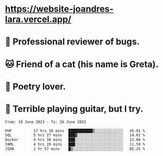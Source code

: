 # https://website-joandres-lara.vercel.app/
# 🐛 Professional reviewer of bugs.
# 🐱 Friend of a cat (his name is Greta).
# 📜 Poetry lover.
# 🎸 Terrible playing guitar, but I try.

<!--START_SECTION:waka-->

```txt
From: 19 June 2023 - To: 26 June 2023

PHP          17 hrs 10 mins  ███████████▒░░░░░░░░░░░░░   45.91 %
SQL          5 hrs 27 mins   ███▓░░░░░░░░░░░░░░░░░░░░░   14.61 %
Docker       4 hrs 30 mins   ███░░░░░░░░░░░░░░░░░░░░░░   12.06 %
YAML         4 hrs 20 mins   ███░░░░░░░░░░░░░░░░░░░░░░   11.59 %
JSON         1 hr 57 mins    █▒░░░░░░░░░░░░░░░░░░░░░░░   05.25 %
```

<!--END_SECTION:waka-->
